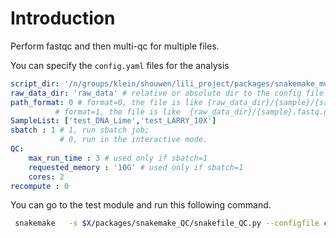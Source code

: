 # Introduction

Perform fastqc and then multi-qc for multiple files.

You can specify the `config.yaml` files for the analysis

```yaml
script_dir: '/n/groups/klein/shouwen/lili_project/packages/snakemake_multiomics/source'
raw_data_dir: 'raw_data' # relative or absolute dir to the config file
path_format: 0 # format=0, the file is like {raw_data_dir}/{sample}/{sample}.fastq.gz;  
          # format=1, the file is like  {raw_data_dir}/{sample}.fastq.gz
SampleList: ['test_DNA_Lime','test_LARRY_10X'] 
sbatch : 1 # 1, run sbatch job;  
           # 0, run in the interactive mode. 
QC:
    max_run_time : 3 # used only if sbatch=1
    requested_memory : '10G' # used only if sbatch=1
    cores: 2
recompute : 0
```


You can go to the test module and run this following command. 

```bash
 snakemake   -s $X/packages/snakemake_QC/snakefile_QC.py --configfile config.yaml --config script_dir=$X/packages/snakemake_QC/source  --cores 4 
```


